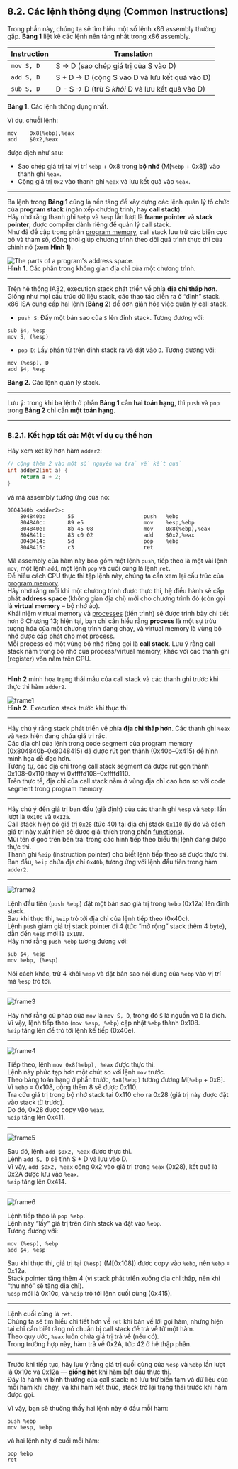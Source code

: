 ## 8.2. Các lệnh thông dụng (Common Instructions)

Trong phần này, chúng ta sẽ tìm hiểu một số lệnh x86 assembly thường gặp. **Bảng 1** liệt kê các lệnh nền tảng nhất trong x86 assembly.

| Instruction  | Translation |
|--------------|-------------|
| `mov S, D`   | S → D (sao chép giá trị của S vào D) |
| `add S, D`   | S + D → D (cộng S vào D và lưu kết quả vào D) |
| `sub S, D`   | D - S → D (trừ S *khỏi* D và lưu kết quả vào D) |

**Bảng 1.** Các lệnh thông dụng nhất.


Ví dụ, chuỗi lệnh:

```
mov    0x8(%ebp),%eax
add    $0x2,%eax
```

được dịch như sau:

- Sao chép giá trị tại vị trí `%ebp` + 0x8 trong **bộ nhớ** (M[`%ebp` + 0x8]) vào thanh ghi `%eax`.
- Cộng giá trị `0x2` vào thanh ghi `%eax` và lưu kết quả vào `%eax`.

---

Ba lệnh trong **Bảng 1** cũng là nền tảng để xây dựng các lệnh quản lý tổ chức của **program stack** (ngăn xếp chương trình, hay **call stack**).  
Hãy nhớ rằng thanh ghi `%ebp` và `%esp` lần lượt là **frame pointer** và **stack pointer**, được compiler dành riêng để quản lý call stack.  
Như đã đề cập trong phần [program memory](../C2-C_depth/scope_memory.html#_parts_of_program_memory_and_scope), call stack lưu trữ các biến cục bộ và tham số, đồng thời giúp chương trình theo dõi quá trình thực thi của chính nó (xem **Hình 1**).

![The parts of a program's address space.](_images/memparts.png)  
**Hình 1.** Các phần trong không gian địa chỉ của một chương trình.

---

Trên hệ thống IA32, execution stack phát triển về phía **địa chỉ thấp hơn**. Giống như mọi cấu trúc dữ liệu stack, các thao tác diễn ra ở “đỉnh” stack.  
x86 ISA cung cấp hai lệnh (**Bảng 2**) để đơn giản hóa việc quản lý call stack.

- `push S`: Đẩy một bản sao của `S` lên đỉnh stack. Tương đương với:  

```
sub $4, %esp
mov S, (%esp)
```

- `pop D`: Lấy phần tử trên đỉnh stack ra và đặt vào `D`. Tương đương với:  

```
mov (%esp), D
add $4, %esp
```

**Bảng 2.** Các lệnh quản lý stack.

---

Lưu ý: trong khi ba lệnh ở phần **Bảng 1** cần **hai toán hạng**, thì `push` và `pop` trong **Bảng 2** chỉ cần **một toán hạng**.

---

### 8.2.1. Kết hợp tất cả: Một ví dụ cụ thể hơn

Hãy xem xét kỹ hơn hàm `adder2`:

```c
// cộng thêm 2 vào một số nguyên và trả về kết quả
int adder2(int a) {
    return a + 2;
}
```

và mã assembly tương ứng của nó:

```
0804840b <adder2>:
    804840b:       55                      push   %ebp
    804840c:       89 e5                   mov    %esp,%ebp
    804840e:       8b 45 08                mov    0x8(%ebp),%eax
    8048411:       83 c0 02                add    $0x2,%eax
    8048414:       5d                      pop    %ebp
    8048415:       c3                      ret
```


Mã assembly của hàm này bao gồm một lệnh `push`, tiếp theo là một vài lệnh `mov`, một lệnh `add`, một lệnh `pop` và cuối cùng là lệnh `ret`.  
Để hiểu cách CPU thực thi tập lệnh này, chúng ta cần xem lại cấu trúc của [program memory](../C2-C_depth/scope_memory.html#_parts_of_program_memory_and_scope).  
Hãy nhớ rằng mỗi khi một chương trình được thực thi, hệ điều hành sẽ cấp phát **address space** (không gian địa chỉ) mới cho chương trình đó (còn gọi là **virtual memory** – bộ nhớ ảo).  
Khái niệm virtual memory và [processes](../C13-OS/processes.html#_processes) (tiến trình) sẽ được trình bày chi tiết hơn ở Chương 13; hiện tại, bạn chỉ cần hiểu rằng **process** là một sự trừu tượng hóa của một chương trình đang chạy, và virtual memory là vùng bộ nhớ được cấp phát cho một process.  
Mỗi process có một vùng bộ nhớ riêng gọi là **call stack**. Lưu ý rằng call stack nằm trong bộ nhớ của process/virtual memory, khác với các thanh ghi (register) vốn nằm trên CPU.

---

**Hình 2** minh họa trạng thái mẫu của call stack và các thanh ghi trước khi thực thi hàm `adder2`.

![frame1](_images/ex1_1.png)  
**Hình 2.** Execution stack trước khi thực thi

---

Hãy chú ý rằng stack phát triển về phía **địa chỉ thấp hơn**. Các thanh ghi `%eax` và `%edx` hiện đang chứa giá trị rác.  
Các địa chỉ của lệnh trong code segment của program memory (0x804840b–0x8048415) đã được rút gọn thành (0x40b–0x415) để hình minh họa dễ đọc hơn.  
Tương tự, các địa chỉ trong call stack segment đã được rút gọn thành 0x108–0x110 thay vì 0xffffd108–0xffffd110.  
Trên thực tế, địa chỉ của call stack nằm ở vùng địa chỉ cao hơn so với code segment trong program memory.

---

Hãy chú ý đến giá trị ban đầu (giả định) của các thanh ghi `%esp` và `%ebp`: lần lượt là `0x10c` và `0x12a`.  
Call stack hiện có giá trị `0x28` (tức 40) tại địa chỉ stack `0x110` (lý do và cách giá trị này xuất hiện sẽ được giải thích trong phần [functions](functions.html#_functions_in_assembly)).  
Mũi tên ở góc trên bên trái trong các hình tiếp theo biểu thị lệnh đang được thực thi.  
Thanh ghi `%eip` (instruction pointer) cho biết lệnh tiếp theo sẽ được thực thi. Ban đầu, `%eip` chứa địa chỉ `0x40b`, tương ứng với lệnh đầu tiên trong hàm `adder2`.

---

![frame2](_images/ex1_2.png)

Lệnh đầu tiên (`push %ebp`) đặt một bản sao giá trị trong `%ebp` (0x12a) lên đỉnh stack.  
Sau khi thực thi, `%eip` trỏ tới địa chỉ của lệnh tiếp theo (0x40c).  
Lệnh `push` giảm giá trị stack pointer đi 4 (tức “mở rộng” stack thêm 4 byte), dẫn đến `%esp` mới là `0x108`.  
Hãy nhớ rằng `push %ebp` tương đương với:

```
sub $4, %esp
mov %ebp, (%esp)
```

Nói cách khác, trừ 4 khỏi `%esp` và đặt bản sao nội dung của `%ebp` vào vị trí mà `%esp` trỏ tới.

---

![frame3](_images/ex1_3.png)

Hãy nhớ rằng cú pháp của `mov` là `mov S, D`, trong đó `S` là nguồn và `D` là đích.  
Vì vậy, lệnh tiếp theo (`mov %esp, %ebp`) cập nhật `%ebp` thành 0x108.  
`%eip` tăng lên để trỏ tới lệnh kế tiếp (0x40e).

---

![frame4](_images/ex1_4.png)

Tiếp theo, lệnh `mov 0x8(%ebp), %eax` được thực thi.  
Lệnh này phức tạp hơn một chút so với lệnh `mov` trước.  
Theo bảng toán hạng ở phần trước, `0x8(%ebp)` tương đương M[`%ebp` + 0x8].  
Vì `%ebp` = 0x108, cộng thêm 8 sẽ được 0x110.  
Tra cứu giá trị trong bộ nhớ stack tại 0x110 cho ra 0x28 (giá trị này được đặt vào stack từ trước).  
Do đó, 0x28 được copy vào `%eax`.  
`%eip` tăng lên 0x411.

---

![frame5](_images/ex1_5.png)

Sau đó, lệnh `add $0x2, %eax` được thực thi.  
Lệnh `add S, D` sẽ tính S + D và lưu vào D.  
Vì vậy, `add $0x2, %eax` cộng 0x2 vào giá trị trong `%eax` (0x28), kết quả là 0x2A được lưu vào `%eax`.  
`%eip` tăng lên 0x414.

---

![frame6](_images/ex1_6.png)

Lệnh tiếp theo là `pop %ebp`.  
Lệnh này “lấy” giá trị trên đỉnh stack và đặt vào `%ebp`.  
Tương đương với:

```
mov (%esp), %ebp
add $4, %esp
```

Sau khi thực thi, giá trị tại `(%esp)` (M[0x108]) được copy vào `%ebp`, nên `%ebp` = 0x12a.  
Stack pointer tăng thêm 4 (vì stack phát triển xuống địa chỉ thấp, nên khi “thu nhỏ” sẽ tăng địa chỉ).  
`%esp` mới là 0x10c, và `%eip` trỏ tới lệnh cuối cùng (0x415).

---

Lệnh cuối cùng là `ret`.  
Chúng ta sẽ tìm hiểu chi tiết hơn về `ret` khi bàn về lời gọi hàm, nhưng hiện tại chỉ cần biết rằng nó chuẩn bị call stack để trả về từ một hàm.  
Theo quy ước, `%eax` luôn chứa giá trị trả về (nếu có).  
Trong trường hợp này, hàm trả về 0x2A, tức 42 ở hệ thập phân.

---

Trước khi tiếp tục, hãy lưu ý rằng giá trị cuối cùng của `%esp` và `%ebp` lần lượt là 0x10c và 0x12a — **giống hệt** khi hàm bắt đầu thực thi.  
Đây là hành vi bình thường của call stack: nó lưu trữ biến tạm và dữ liệu của mỗi hàm khi chạy, và khi hàm kết thúc, stack trở lại trạng thái trước khi hàm được gọi.

Vì vậy, bạn sẽ thường thấy hai lệnh này ở đầu mỗi hàm:

```
push %ebp
mov %esp, %ebp
```

và hai lệnh này ở cuối mỗi hàm:

```
pop %ebp
ret
```